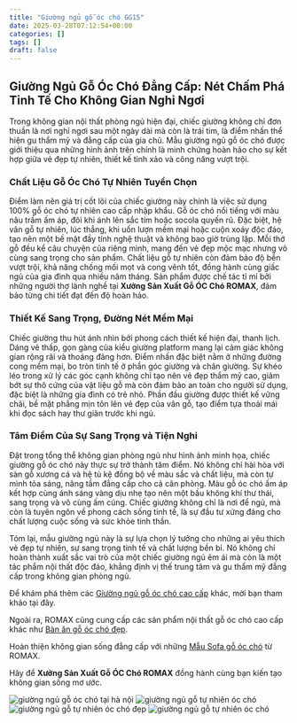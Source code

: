 ```yaml
---
title: "Giường ngủ gỗ óc chó GG15"
date: 2025-03-28T07:12:54+00:00
categories: []
tags: []
draft: false
---
```

## Giường Ngủ Gỗ Óc Chó Đẳng Cấp: Nét Chấm Phá Tinh Tế Cho Không Gian Nghỉ Ngơi

Trong không gian nội thất phòng ngủ hiện đại, chiếc giường không chỉ đơn thuần là nơi nghỉ ngơi sau một ngày dài mà còn là trái tim, là điểm nhấn thể hiện gu thẩm mỹ và đẳng cấp của gia chủ. Mẫu giường ngủ gỗ óc chó được giới thiệu qua những hình ảnh trên chính là minh chứng hoàn hảo cho sự kết hợp giữa vẻ đẹp tự nhiên, thiết kế tinh xảo và công năng vượt trội.

### Chất Liệu Gỗ Óc Chó Tự Nhiên Tuyển Chọn

Điểm làm nên giá trị cốt lõi của chiếc giường này chính là việc sử dụng 100% gỗ óc chó tự nhiên cao cấp nhập khẩu. Gỗ óc chó nổi tiếng với màu nâu trầm ấm áp, đôi khi ánh lên sắc tím hoặc socola quyến rũ. Đặc biệt, hệ vân gỗ tự nhiên, lúc thẳng, khi uốn lượn mềm mại hoặc cuộn xoáy độc đáo, tạo nên một bề mặt đầy tính nghệ thuật và không bao giờ trùng lặp. Mỗi thớ gỗ đều kể câu chuyện của riêng mình, mang đến vẻ đẹp mộc mạc nhưng vô cùng sang trọng cho sản phẩm. Chất liệu gỗ tự nhiên còn đảm bảo độ bền vượt trội, khả năng chống mối mọt và cong vênh tốt, đồng hành cùng giấc ngủ của gia đình qua nhiều năm tháng. Sản phẩm được chế tác tỉ mỉ bởi những người thợ lành nghề tại **Xưởng Sản Xuất Gỗ ÓC Chó ROMAX**, đảm bảo từng chi tiết đạt đến độ hoàn hảo.

### Thiết Kế Sang Trọng, Đường Nét Mềm Mại

Chiếc giường thu hút ánh nhìn bởi phong cách thiết kế hiện đại, thanh lịch. Dáng vẻ thấp, gọn gàng của kiểu giường platform mang lại cảm giác không gian rộng rãi và thoáng đãng hơn. Điểm nhấn đặc biệt nằm ở những đường cong mềm mại, bo tròn tinh tế ở phần góc giường và chân giường. Sự khéo léo trong xử lý các góc cạnh không chỉ tạo nên vẻ đẹp thẩm mỹ cao, giảm bớt sự thô cứng của vật liệu gỗ mà còn đảm bảo an toàn cho người sử dụng, đặc biệt là những gia đình có trẻ nhỏ. Phần đầu giường được thiết kế vững chãi, bề mặt phẳng mịn tôn lên vẻ đẹp của vân gỗ, tạo điểm tựa thoải mái khi đọc sách hay thư giãn trước khi ngủ.

### Tâm Điểm Của Sự Sang Trọng và Tiện Nghi

Đặt trong tổng thể không gian phòng ngủ như hình ảnh minh họa, chiếc giường gỗ óc chó này thực sự trở thành tâm điểm. Nó không chỉ hài hòa với sàn gỗ xương cá và hệ tủ kệ đồng bộ về màu sắc và chất liệu, mà còn tự mình tỏa sáng, nâng tầm đẳng cấp cho cả căn phòng. Màu gỗ óc chó ấm áp kết hợp cùng ánh sáng vàng dịu nhẹ tạo nên một bầu không khí thư thái, sang trọng và vô cùng ấm cúng. Chiếc giường không chỉ là nơi để ngủ, mà còn là tuyên ngôn về phong cách sống tinh tế, là sự đầu tư xứng đáng cho chất lượng cuộc sống và sức khỏe tinh thần.

Tóm lại, mẫu giường ngủ này là sự lựa chọn lý tưởng cho những ai yêu thích vẻ đẹp tự nhiên, sự sang trọng tinh tế và chất lượng bền bỉ. Nó không chỉ hoàn thành xuất sắc vai trò của một chiếc giường ngủ êm ái mà còn là một tác phẩm nội thất độc đáo, khẳng định vị thế trung tâm và gu thẩm mỹ đẳng cấp trong không gian phòng ngủ.

Để khám phá thêm các [Giường ngủ gỗ óc chó cao cấp](https://romax.vn/danh-muc/phong-ngu/giuong-go-oc-cho/) khác, mời bạn tham khảo tại đây.

Ngoài ra, ROMAX cũng cung cấp các sản phẩm nội thất gỗ óc chó cao cấp khác như [Bàn ăn gỗ óc chó đẹp](https://romax.vn/danh-muc/phong-bep/ban-an-go-oc-cho/).

Hoàn thiện không gian sống đẳng cấp với những [Mẫu Sofa gỗ óc chó](https://romax.vn/danh-muc/phong-khach/sofa-go-oc-cho/) từ ROMAX.

Hãy để **Xưởng Sản Xuất Gỗ ÓC Chó ROMAX** đồng hành cùng bạn kiến tạo không gian sống mơ ước.

![giường ngủ gỗ óc chó tại hà nội](/img/giuong/gg15/giuong-go-oc-cho-gg15-1.webp)
![giường ngủ gỗ tự nhiên óc chó](/img/giuong/gg15/giuong-go-oc-cho-gg15-54.webp)
![giường ngủ gỗ tự nhiên óc chó đẹp](/img/giuong/gg15/giuong-go-oc-cho-gg15-55.webp)
![giường ngủ gỗ tự nhiên óc chó](/img/giuong/gg15/giuong-go-oc-cho-gg15-56.webp)